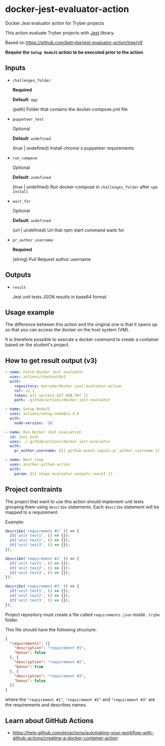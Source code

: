 # docker-jest-evaluator-action
Docker Jest evaluator action for Tryber projects

This action evaluate Tryber projects with [Jest](https://jestjs.io/) library.

Based on https://github.com/betrybe/jest-evaluator-action/tree/v9

**Require the `Setup NodeJS` action to be executed prior to the action**
## Inputs

- `challenges_folder`
    
  **Required**
  
  **Default**: `app`
    
  (path) Folder that contains the docker-compose.yml file

- `puppeteer_test`

  Optional

  **Default**: `undefined`

  (true | undefined) Install chrome´s puppeteer requirements

- `run_compose`

  Optional

  **Default**: `undefined`

  (true | undefined) Run docker-compose in `challenges_folder` after `npm install`

- `wait_for`

  Optional

  **Default**: `undefined`

  (url | undefined) Url that npm start command waits for

- `pr_author_username`

  **Required**

  (string) Pull Request author username

## Outputs

- `result`

  Jest unit tests JSON results in base64 format.

## Usage example

The difference between this action and the original one is that it opens up so that you can access the docker on the host system (VM).

It is therefore possible to execute a docker command to create a container based on the student's project.

## How to get result output (v3)
```yml
- name: Fetch Docker Jest evaluator
  uses: actions/checkout@v2
  with:
    repository: betrybe/docker-jest-evaluator-action
    ref: v1.1
    token: ${{ secrets.GIT_HUB_PAT }}
    path: .github/actions/docker-jest-evaluator

- name: Setup NodeJS
  uses: actions/setup-node@v1.4.6
  with:
    node-version: '16'

- name: Run Docker Jest evaluation
  id: jest_eval
  uses: ./.github/actions/docker-jest-evaluator
  with:
    pr_author_username: ${{ github.event.inputs.pr_author_username }}

- name: Next step
  uses: another-github-action
  with:
    param: ${{ steps.evaluator.outputs.result }}
```

## Project contraints

The project that want to use this action should implement unit tests grouping them using `describe` statements.
Each `describe` statement will be mapped to a requirement.

Example:

```javascript
describe('requirement #1' () => {
  it('unit test1', () => {});
  it('unit test2', () => {});
  it('unit test3', () => {});
});

describe('requirement #2' () => {
  it('unit test1', () => {});
  it('unit test2', () => {});
  it('unit test3', () => {});
});

describe('requirement #3' () => {
  it('unit test1', () => {});
  it('unit test2', () => {});
  it('unit test3', () => {});
});
```

Project repository must create a file called `requirements.json` inside `.trybe` folder.

This file should have the following structure:

```json
{
  "requirements": [{
    "description": "requirement #1",
    "bonus": false
  }, {
    "description": "requirement #2",
    "bonus": true
  }, {
    "description": "requirement #3",
    "bonus": false
  }]
}
```

where the `"requirement #1"`, `"requirement #2"` and `"requirement #3"` are the requirements and describes names.

## Learn about GitHub Actions

- https://help.github.com/en/actions/automating-your-workflow-with-github-actions/creating-a-docker-container-action
